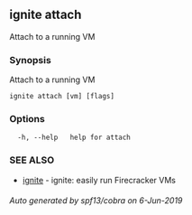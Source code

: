 ## ignite attach

Attach to a running VM

### Synopsis

Attach to a running VM

```
ignite attach [vm] [flags]
```

### Options

```
  -h, --help   help for attach
```

### SEE ALSO

* [ignite](ignite.md)	 - ignite: easily run Firecracker VMs

###### Auto generated by spf13/cobra on 6-Jun-2019
